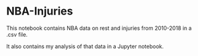 # NBA-Injuries
This notebook contains NBA data on rest and injuries from 2010-2018 in a .csv file. 

It also contains my analysis of that data in a Jupyter notebook.
